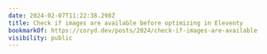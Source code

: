 ```yaml
---
date: 2024-02-07T11:22:38.298Z
title: Check if images are available before optimizing in Eleventy
bookmarkOf: https://coryd.dev/posts/2024/check-if-images-are-available-before-optimizing-in-eleventy/
visibility: public
---
```

